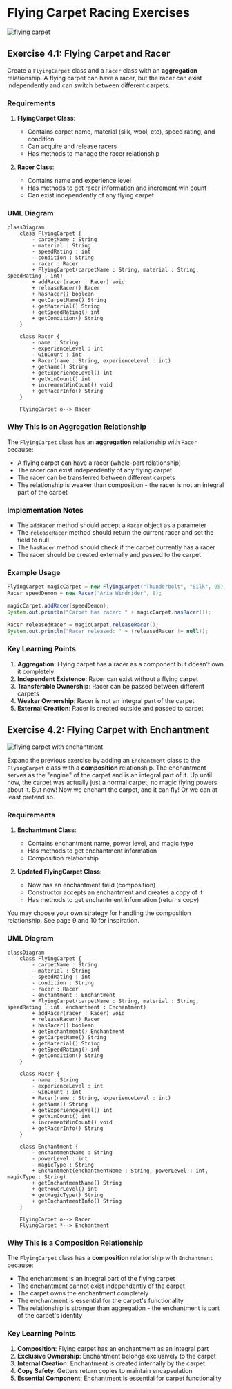 # Flying Carpet Racing Exercises

![flying carpet](Resources/Carpets.png)

## Exercise 4.1: Flying Carpet and Racer

Create a `FlyingCarpet` class and a `Racer` class with an **aggregation** relationship. A flying carpet can have a racer, but the racer can exist independently and can switch between different carpets.

### Requirements

1. **FlyingCarpet Class**: 
   - Contains carpet name, material (silk, wool, etc), speed rating, and condition
   - Can acquire and release racers
   - Has methods to manage the racer relationship

2. **Racer Class**:
   - Contains name and experience level
   - Has methods to get racer information and increment win count
   - Can exist independently of any flying carpet

### UML Diagram

```mermaid
classDiagram
    class FlyingCarpet {
        - carpetName : String
        - material : String
        - speedRating : int
        - condition : String
        - racer : Racer
        + FlyingCarpet(carpetName : String, material : String, speedRating : int)
        + addRacer(racer : Racer) void
        + releaseRacer() Racer
        + hasRacer() boolean
        + getCarpetName() String
        + getMaterial() String
        + getSpeedRating() int
        + getCondition() String
    }
    
    class Racer {
        - name : String
        - experienceLevel : int
        - winCount : int
        + Racer(name : String, experienceLevel : int)
        + getName() String
        + getExperienceLevel() int
        + getWinCount() int
        + incrementWinCount() void
        + getRacerInfo() String
    }
    
    FlyingCarpet o--> Racer 
```

### Why This Is an Aggregation Relationship

The `FlyingCarpet` class has an **aggregation** relationship with `Racer` because:
- A flying carpet can have a racer (whole-part relationship)
- The racer can exist independently of any flying carpet
- The racer can be transferred between different carpets
- The relationship is weaker than composition - the racer is not an integral part of the carpet

### Implementation Notes

- The `addRacer` method should accept a `Racer` object as a parameter
- The `releaseRacer` method should return the current racer and set the field to null
- The `hasRacer` method should check if the carpet currently has a racer
- The racer should be created externally and passed to the carpet

### Example Usage

```java
FlyingCarpet magicCarpet = new FlyingCarpet("Thunderbolt", "Silk", 95);
Racer speedDemon = new Racer("Aria Windrider", 8);

magicCarpet.addRacer(speedDemon);
System.out.println("Carpet has racer: " + magicCarpet.hasRacer());

Racer releasedRacer = magicCarpet.releaseRacer();
System.out.println("Racer released: " + (releasedRacer != null));
```

### Key Learning Points

1. **Aggregation**: Flying carpet has a racer as a component but doesn't own it completely
2. **Independent Existence**: Racer can exist without a flying carpet
3. **Transferable Ownership**: Racer can be passed between different carpets
4. **Weaker Ownership**: Racer is not an integral part of the carpet
5. **External Creation**: Racer is created outside and passed to carpet

## Exercise 4.2: Flying Carpet with Enchantment

![flying carpet with enchantment](Resources/Enchantment.png)

Expand the previous exercise by adding an `Enchantment` class to the `FlyingCarpet` class with a **composition** relationship. The enchantment serves as the "engine" of the carpet and is an integral part of it. Up until now, the carpet was actually just a normal carpet, no magic flying powers about it. But now! Now we enchant the carpet, and it can fly! Or we can at least pretend so.

### Requirements

1. **Enchantment Class**:
   - Contains enchantment name, power level, and magic type
   - Has methods to get enchantment information
   - Composition relationship

2. **Updated FlyingCarpet Class**:
   - Now has an enchantment field (composition)
   - Constructor accepts an enchantment and creates a copy of it
   - Has methods to get enchantment information (returns copy)

You may choose your own strategy for handling the composition relationship. See page 9 and 10 for inspiration.

### UML Diagram

```mermaid
classDiagram
    class FlyingCarpet {
        - carpetName : String
        - material : String
        - speedRating : int
        - condition : String
        - racer : Racer
        - enchantment : Enchantment
        + FlyingCarpet(carpetName : String, material : String, speedRating : int, enchantment : Enchantment)
        + addRacer(racer : Racer) void
        + releaseRacer() Racer
        + hasRacer() boolean
        + getEnchantment() Enchantment
        + getCarpetName() String
        + getMaterial() String
        + getSpeedRating() int
        + getCondition() String
    }
    
    class Racer {
        - name : String
        - experienceLevel : int
        - winCount : int
        + Racer(name : String, experienceLevel : int)
        + getName() String
        + getExperienceLevel() int
        + getWinCount() int
        + incrementWinCount() void
        + getRacerInfo() String
    }
    
    class Enchantment {
        - enchantmentName : String
        - powerLevel : int
        - magicType : String
        + Enchantment(enchantmentName : String, powerLevel : int, magicType : String)
        + getEnchantmentName() String
        + getPowerLevel() int
        + getMagicType() String
        + getEnchantmentInfo() String
    }
    
    FlyingCarpet o--> Racer 
    FlyingCarpet *--> Enchantment 
```

### Why This Is a Composition Relationship

The `FlyingCarpet` class has a **composition** relationship with `Enchantment` because:
- The enchantment is an integral part of the flying carpet 
- The enchantment cannot exist independently of the carpet
- The carpet owns the enchantment completely
- The enchantment is essential for the carpet's functionality
- The relationship is stronger than aggregation - the enchantment is part of the carpet's identity


### Key Learning Points

1. **Composition**: Flying carpet has an enchantment as an integral part
2. **Exclusive Ownership**: Enchantment belongs exclusively to the carpet
3. **Internal Creation**: Enchantment is created internally by the carpet
4. **Copy Safety**: Getters return copies to maintain encapsulation
5. **Essential Component**: Enchantment is essential for carpet functionality